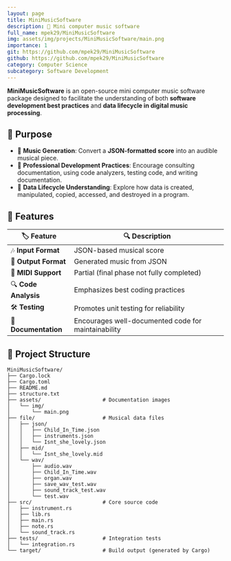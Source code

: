 ```yaml
---
layout: page
title: MiniMusicSoftware
description: 🎼 Mini computer music software
full_name: mpek29/MiniMusicSoftware
img: assets/img/projects/MiniMusicSoftware/main.png
importance: 1
git: https://github.com/mpek29/MiniMusicSoftware
github: https://github.com/mpek29/MiniMusicSoftware
category: Computer Science
subcategory: Software Development
---
```



**MiniMusicSoftware** is an open-source mini computer music software package designed to facilitate the understanding of both **software development best practices** and **data lifecycle in digital music processing**.

## 🎯 Purpose

- 🎼 **Music Generation**: Convert a **JSON-formatted score** into an audible musical piece.
- 📖 **Professional Development Practices**: Encourage consulting documentation, using code analyzers, testing code, and writing documentation.
- 🔄 **Data Lifecycle Understanding**: Explore how data is created, manipulated, copied, accessed, and destroyed in a program.

## 📝 Features

| 🏷️ Feature         | 🔍 Description |
|----------------|-------------|
| 🎶 **Input Format** | JSON-based musical score |
| 🎵 **Output Format** | Generated music from JSON |
| 🎹 **MIDI Support** | Partial (final phase not fully completed) |
| 🔍 **Code Analysis** | Emphasizes best coding practices |
| 🛠️ **Testing** | Promotes unit testing for reliability |
| 📖 **Documentation** | Encourages well-documented code for maintainability |

## 📁 Project Structure


```
MiniMusicSoftware/
├── Cargo.lock
├── Cargo.toml
├── README.md
├── structure.txt
├── assets/                    # Documentation images
│   └── img/
│       └── main.png
├── file/                      # Musical data files
│   ├── json/
│   │   ├── Child_In_Time.json
│   │   ├── instruments.json
│   │   └── Isnt_she_lovely.json
│   ├── mid/
│   │   └── Isnt_she_lovely.mid
│   └── wav/
│       ├── audio.wav
│       ├── Child_In_Time.wav
│       ├── organ.wav
│       ├── save_wav_test.wav
│       ├── sound_track_test.wav
│       └── test.wav
├── src/                       # Core source code
│   ├── instrument.rs
│   ├── lib.rs
│   ├── main.rs
│   ├── note.rs
│   └── sound_track.rs
├── tests/                     # Integration tests
│   └── integration.rs
└── target/                    # Build output (generated by Cargo)
```

